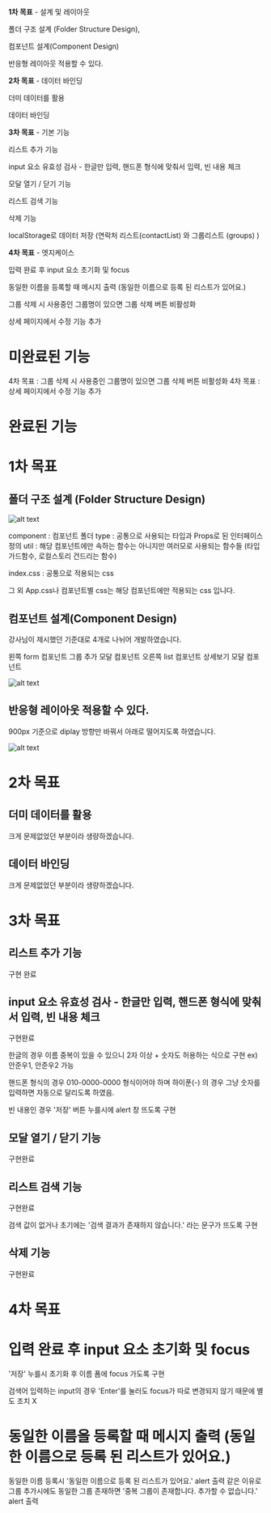 **1차 목표** - 설계 및 레이아웃

폴더 구조 설계 (Folder Structure Design),

컴포넌트 설계(Component Design)

반응형 레이아웃 적용할 수 있다.

**2차 목표** - 데이터 바인딩

더미 데이터를 활용

데이터 바인딩

**3차 목표** - 기본 기능

리스트 추가 기능

input 요소 유효성 검사 - 한글만 입력, 핸드폰 형식에 맞춰서 입력, 빈 내용 체크

모달 열기 / 닫기 기능

리스트 검색 기능

삭제 기능

localStorage로 데이터 저장 (연락처 리스트(contactList) 와 그룹리스트 (groups) )

**4차 목표** - 엣지케이스

입력 완료 후 input 요소 초기화 및 focus

동일한 이름을 등록할 때 메시지 출력 (동일한 이름으로 등록 된 리스트가 있어요.)

그룹 삭제 시 사용중인 그룹명이 있으면 그룹 삭제 버튼 비활성화

상세 페이지에서 수정 기능 추가

# 미완료된 기능

4차 목표 : 그룹 삭제 시 사용중인 그룹명이 있으면 그룹 삭제 버튼 비활성화
4차 목표 : 상세 페이지에서 수정 기능 추가

# 완료된 기능

# 1차 목표

## 폴더 구조 설계 (Folder Structure Design)

![alt text](img/folder.png)

component : 컴포넌트 폴더
type : 공통으로 사용되는 타입과 Props로 된 인터페이스 정의
util : 해당 컴포넌트에만 속하는 함수는 아니지만 여러모로 사용되는 함수들 (타입가드함수, 로컬스토리 건드리는 함수)

index.css : 공통으로 적용되는 css

그 외 App.css나 컴포넌트별 css는 해당 컴포넌트에만 적용되는 css 입니다.

## 컴포넌트 설계(Component Design)

강사님이 제시했던 기준대로 4개로 나뉘어 개발하였습니다.

왼쪽 form 컴포넌트
그룹 추가 모달 컴포넌트
오른쪽 list 컴포넌트
상세보기 모달 컴포넌트

![alt text](img/component.png)

## 반응형 레이아웃 적용할 수 있다.

900px 기준으로 diplay 방향만 바꿔서 아래로 떨어지도록 하였습니다.

![alt text](img/layout.png)

# 2차 목표

## 더미 데이터를 활용

크게 문제없었던 부분이라 생량하겠습니다.

## 데이터 바인딩

크게 문제없었던 부분이라 생량하겠습니다.

# 3차 목표

## 리스트 추가 기능

구현 완료

## input 요소 유효성 검사 - 한글만 입력, 핸드폰 형식에 맞춰서 입력, 빈 내용 체크

구현완료

한글의 경우 이름 중복이 있을 수 있으니 2자 이상 + 숫자도 허용하는 식으로 구현
ex) 안준우1, 안준우2 가능

핸드폰 형식의 경우 010-0000-0000 형식이어야 하며
하이푼(-) 의 경우 그냥 숫자를 입력하면 자동으로 달리도록 하였음.

빈 내용인 경우 '저장' 버튼 누를시에 alert 창 뜨도록 구현

## 모달 열기 / 닫기 기능

구현완료

## 리스트 검색 기능

구현완료

검색 값이 없거나 초기에는 '검색 결과가 존재하지 않습니다.' 라는 문구가 뜨도록 구현

## 삭제 기능

구현완료

# 4차 목표

# 입력 완료 후 input 요소 초기화 및 focus

'저장' 누를시 초기화 후 이름 폼에 focus 가도록 구현

검색어 입력하는 input의 경우 'Enter'를 눌러도 focus가 따로 변경되지 않기 때문에 별도 조치 X

# 동일한 이름을 등록할 때 메시지 출력 (동일한 이름으로 등록 된 리스트가 있어요.)

동일한 이름 등록시 '동일한 이름으로 등록 된 리스트가 있어요.' alert 출력
같은 이유로 그룹 추가시에도 동일한 그룹 존재하면 '중복 그룹이 존재합니다. 추가할 수 없습니다.' alert 출력
